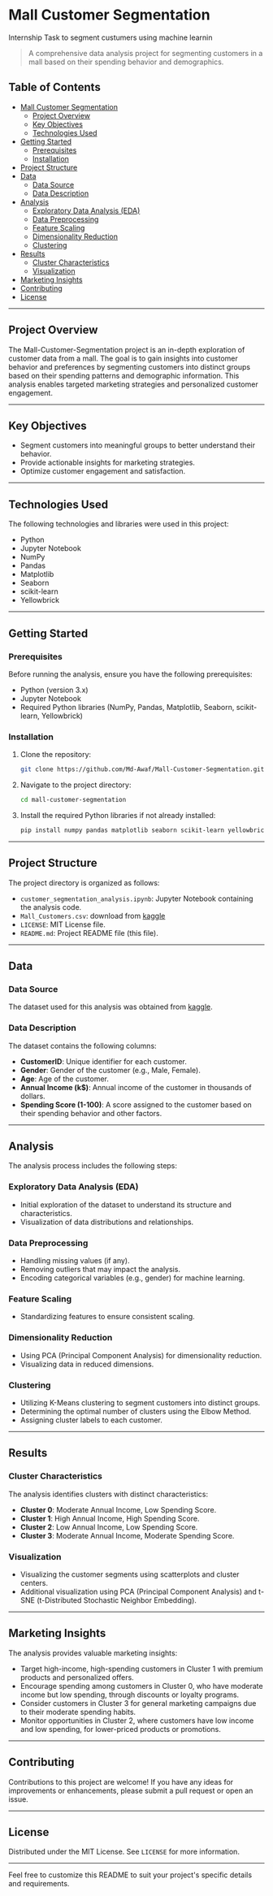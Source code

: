 # Mall Customer Segmentation
Internship Task to segment custumers using machine learnin

> A comprehensive data analysis project for segmenting customers in a mall based on their spending behavior and demographics.


## Table of Contents

- [Mall Customer Segmentation](#mall-customer-segmentation)
  - [Project Overview](#project-overview)
  - [Key Objectives](#key-objectives)
  - [Technologies Used](#technologies-used)
- [Getting Started](#getting-started)
  - [Prerequisites](#prerequisites)
  - [Installation](#installation)
- [Project Structure](#project-structure)
- [Data](#data)
  - [Data Source](#data-source)
  - [Data Description](#data-description)
- [Analysis](#analysis)
  - [Exploratory Data Analysis (EDA)](#exploratory-data-analysis-eda)
  - [Data Preprocessing](#data-preprocessing)
  - [Feature Scaling](#feature-scaling)
  - [Dimensionality Reduction](#dimensionality-reduction)
  - [Clustering](#clustering)
- [Results](#results)
  - [Cluster Characteristics](#cluster-characteristics)
  - [Visualization](#visualization)
- [Marketing Insights](#marketing-insights)
- [Contributing](#contributing)
- [License](#license)

---

## Project Overview

The Mall-Customer-Segmentation project is an in-depth exploration of customer data from a mall. The goal is to gain insights into customer behavior and preferences by segmenting customers into distinct groups based on their spending patterns and demographic information. This analysis enables targeted marketing strategies and personalized customer engagement.

---

## Key Objectives

- Segment customers into meaningful groups to better understand their behavior.
- Provide actionable insights for marketing strategies.
- Optimize customer engagement and satisfaction.

---

## Technologies Used

The following technologies and libraries were used in this project:

- Python
- Jupyter Notebook
- NumPy
- Pandas
- Matplotlib
- Seaborn
- scikit-learn
- Yellowbrick

---

## Getting Started

### Prerequisites

Before running the analysis, ensure you have the following prerequisites:

- Python (version 3.x)
- Jupyter Notebook
- Required Python libraries (NumPy, Pandas, Matplotlib, Seaborn, scikit-learn, Yellowbrick)

### Installation

1. Clone the repository:

   ```bash
   git clone https://github.com/Md-Awaf/Mall-Customer-Segmentation.git
   ```

2. Navigate to the project directory:

   ```bash
   cd mall-customer-segmentation
   ```

3. Install the required Python libraries if not already installed:

   ```bash
   pip install numpy pandas matplotlib seaborn scikit-learn yellowbrick
   ```

---

## Project Structure

The project directory is organized as follows:

- `customer_segmentation_analysis.ipynb`: Jupyter Notebook containing the analysis code.
- `Mall_Customers.csv`: download from [kaggle](https://www.kaggle.com/datasets/vjchoudhary7/customer-segmentation-tutorial-in-python)
- `LICENSE`: MIT License file.
- `README.md`: Project README file (this file).

---

## Data

### Data Source

The dataset used for this analysis was obtained from [kaggle](https://www.kaggle.com/datasets/vjchoudhary7/customer-segmentation-tutorial-in-python).

### Data Description

The dataset contains the following columns:

- **CustomerID**: Unique identifier for each customer.
- **Gender**: Gender of the customer (e.g., Male, Female).
- **Age**: Age of the customer.
- **Annual Income (k$)**: Annual income of the customer in thousands of dollars.
- **Spending Score (1-100)**: A score assigned to the customer based on their spending behavior and other factors.

---

## Analysis

The analysis process includes the following steps:

### Exploratory Data Analysis (EDA)

- Initial exploration of the dataset to understand its structure and characteristics.
- Visualization of data distributions and relationships.

### Data Preprocessing

- Handling missing values (if any).
- Removing outliers that may impact the analysis.
- Encoding categorical variables (e.g., gender) for machine learning.

### Feature Scaling

- Standardizing features to ensure consistent scaling.

### Dimensionality Reduction

- Using PCA (Principal Component Analysis) for dimensionality reduction.
- Visualizing data in reduced dimensions.

### Clustering

- Utilizing K-Means clustering to segment customers into distinct groups.
- Determining the optimal number of clusters using the Elbow Method.
- Assigning cluster labels to each customer.

---

## Results

### Cluster Characteristics

The analysis identifies clusters with distinct characteristics:

- **Cluster 0**: Moderate Annual Income, Low Spending Score.
- **Cluster 1**: High Annual Income, High Spending Score.
- **Cluster 2**: Low Annual Income, Low Spending Score.
- **Cluster 3**: Moderate Annual Income, Moderate Spending Score.

### Visualization

- Visualizing the customer segments using scatterplots and cluster centers.
- Additional visualization using PCA (Principal Component Analysis) and t-SNE (t-Distributed Stochastic Neighbor Embedding).

---

## Marketing Insights

The analysis provides valuable marketing insights:

- Target high-income, high-spending customers in Cluster 1 with premium products and personalized offers.
- Encourage spending among customers in Cluster 0, who have moderate income but low spending, through discounts or loyalty programs.
- Consider customers in Cluster 3 for general marketing campaigns due to their moderate spending habits.
- Monitor opportunities in Cluster 2, where customers have low income and low spending, for lower-priced products or promotions.

---

## Contributing

Contributions to this project are welcome! If you have any ideas for improvements or enhancements, please submit a pull request or open an issue.

---

## License

Distributed under the MIT License. See `LICENSE` for more information.

---
Feel free to customize this README to suit your project's specific details and requirements.
